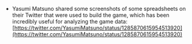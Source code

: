 * Yasumi Matsuno shared some screenshots of some spreadsheets on their Twitter that were used to build the game, which has been incredibly useful for analyzing the game data:
    [https://twitter.com/YasumiMatsuno/status/1285870615954513920](https://twitter.com/YasumiMatsuno/status/1285870615954513920)
